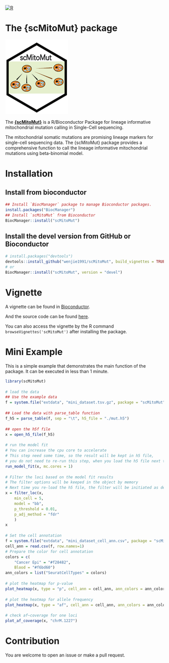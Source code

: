 [![R](https://github.com/wenjie1991/scMitoMut/actions/workflows/r.yml/badge.svg)](https://github.com/wenjie1991/scMitoMut/actions/workflows/r.yml)

# The {scMitoMut} package

<img src="./CellBarcode_logo.png" width="200">

The [**{scMitoMut}**](https://github.com/wenjie1991/scMitoMut) is a R/Bioconductor Package for lineage informative mitochondrial mutation calling in Single-Cell sequencing.

The mitochondrial somatic mutations are promising lineage markers for single-cell sequencing data.
The {scMitoMut} package provides a comprehensive function to call the lineage informative mitochondrial mutations using beta-binomial model.

# Installation

## Install from bioconductor

```r
## Install `BiocManager` package to manage Bioconductor packages.
install.packages("BiocManager")
## Install `scMitoMut` from Bioconductor
BiocManager::install("scMitoMut")
```

## Install the devel version from GitHub or Bioconductor

```r
# install.packages("devtools")
devtools::install_github("wenjie1991/scMitoMut", build_vignettes = TRUE)
# or
BiocManager::install("scMitoMut", version = "devel")
```

# Vignette

A vignette can be found in [Bioconductor](https://www.bioconductor.org/packages/release/bioc/vignettes/scMitoMut/inst/doc/Analysis_colon_cancer_dataset.html).

And the source code can be found [here](https://github.com/wenjie1991/scMitoMut/blob/main/vignettes/Analysis_colon_cancer_dataset.Rmd).

You can also access the vignette by the R command `browseVignettes('scMitoMut')` after installing the package.

# Mini Example

This is a simple example that demonstrates the main function of the package. It can be executed in less than 1 minute.

```r
library(scMitoMut)

# load the data
## Use the example data
f = system.file("extdata", "mini_dataset.tsv.gz", package = "scMitoMut")

## Load the data with parse_table function
f_h5 = parse_table(f, sep = "\t", h5_file = "./mut.h5")

## open the h5f file
x = open_h5_file(f_h5)

# run the model fit
# You can increase the cpu core to accelerate
# This step need some time, so the result will be kept in h5 file,
# you do not need to re-run this step, when you load the h5 file next time.
run_model_fit(x, mc.cores = 1)

# Filter the loci based on the model fit results
# The filter options will be keeped in the object by memory
# Next time you re-load the h5 file, the filter will be initiated as default
x = filter_loc(x, 
    min_cell = 5, 
    model = "bb", 
    p_threshold = 0.01, 
    p_adj_method = "fdr"
    )
x

# Set the cell annotation
f = system.file("extdata", "mini_dataset_cell_ann.csv", package = "scMitoMut")
cell_ann = read.csv(f, row.names=1)
# Prepare the color for cell annotation
colors = c(
    "Cancer Epi" = "#f28482",
    Blood = "#f6bd60")
ann_colors = list("SeuratCellTypes" = colors)

# plot the heatmap for p-value
plot_heatmap(x, type = "p", cell_ann = cell_ann, ann_colors = ann_colors, percent_interp = 0.2)

# plot the heatmap for allele frequency
plot_heatmap(x, type = "af", cell_ann = cell_ann, ann_colors = ann_colors, percent_interp = 0.2)

# check af~coverage for one loci
plot_af_coverage(x, "chrM.1227")
```

# Contribution

You are welcome to open an issue or make a pull request.

